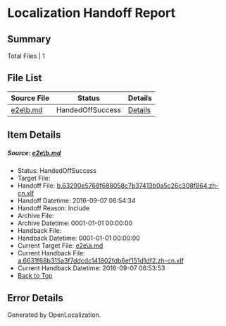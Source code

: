 # <a name='report-top'></a> Localization Handoff Report

## Summary
 Total Files | 1

## File List
 Source File | Status | Details 
 ----------- | ------ | ------- 
 [e2e\b.md](https://github.com/OpenLocalizationTestOrg/ol-test0/blob/30100ab8eb8441d515c4d2882e29c4641ad6c290/e2e/b.md) | HandedOffSuccess | [Details](#5d3504437e1972f84c784ff6c6160db5223519242)

## Item Details
##### <a name='5d3504437e1972f84c784ff6c6160db5223519242'></a> Source: [e2e\b.md](https://github.com/OpenLocalizationTestOrg/ol-test0/blob/30100ab8eb8441d515c4d2882e29c4641ad6c290/e2e/b.md)
* Status: HandedOffSuccess
* Target File: 
* Handoff File: [b.63290e5768f688058c7b37413b0a5c26c308f864.zh-cn.xlf](https://github.com/OpenLocalizationTestOrg/ol-test0-handoff/blob/2800eed8c78dccaaba5bbcf5474eb7e53f048506/ol-handoff/OpenLocalizationTestOrg/ol-test0-zhcn/ci/ht/b.63290e5768f688058c7b37413b0a5c26c308f864.zh-cn.xlf)
* Handoff Datetime: 2016-09-07 06:54:34
* Handoff Reason: Include
* Archive File: 
* Archive Datetime: 0001-01-01 00:00:00
* Handback File: 
* Handback Datetime: 0001-01-01 00:00:00
* Current Target File: [e2e\a.md](https://github.com/OpenLocalizationTestOrg/ol-test0-zhcn/blob/598c20c31381ef0a1071b9b79b54c4acf3034aef/e2e/a.md)
* Current Handback File: [a.6631f68b315a3f7ddcdc141802fdb6ef151d1df2.zh-cn.xlf](https://github.com/OpenLocalizationTestOrg/ol-test0-handback/blob/ecad1f61856c42050ede8f430d432cdbf6b29bfb/ol-handback/OpenLocalizationTestOrg/ol-test0-zhcn/ci/ht/a.6631f68b315a3f7ddcdc141802fdb6ef151d1df2.zh-cn.xlf)
* Current Handback Datetime: 2016-09-07 06:53:53
* [Back to Top](#report-top)


## Error Details

Generated by OpenLocalization.
